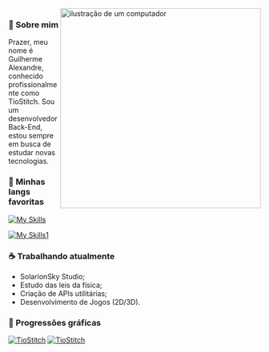 <img src="https://raw.githubusercontent.com/MicaelliMedeiros/micaellimedeiros/master/image/computer-illustration.png" alt="ilustração de um computador" min-width="400px" max-width="400px" width="400px" align="right">

### 🌿 Sobre mim
<p align="left"> 
  Prazer, meu nome é Guilherme Alexandre, conhecido profissionalmente como TioStitch.
  Sou um desenvolvedor Back-End, estou sempre em busca de estudar novas tecnologias.
</p>

### 🪷 Minhas langs favoritas
[![My Skills](https://skillicons.dev/icons?i=java,lua,rust,mysql)](https://skillicons.dev)

[![My Skills1](https://skillicons.dev/icons?i=html,c,cpp,cs)](https://skillicons.dev)

### ☕ Trabalhando atualmente

<ul>
  <li>SolarionSky Studio;</li>
  <li>Estudo das leis da física;</li>
  <li>Criação de APIs utilitárias;</li>
  <li>Desenvolvimento de Jogos (2D/3D).</li>
</ul>


### 🌱 Progressões gráficas

[![TioStitch](https://github-readme-stats.vercel.app/api?username=TioStitch&theme=dark)](https://github.com/anuraghazra/github-readme-stats)
[![TioStitch](https://github-readme-stats.vercel.app/api/top-langs/?username=TioStitch&hide=html&layout=compact&theme=dark)](https://github.com/anuraghazra/github-readme-stats)
